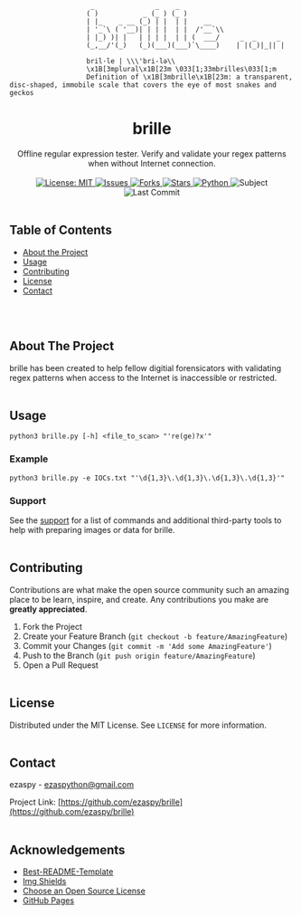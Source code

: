<!-- PROJECT LOGO -->
```
                    _               _    _          
                   ( )           _ (_ ) (_ )        
                   | |_    _ __ (_) | |  | |    __  
                   | '_`\ ( '__)| | | |  | |  /'__`\\
                   | |_) )| |   | | | |  | | (  ___/     _  _     _ 
                   (_,__/'(_)   (_)(___)(___)`\____)    | |(_)|_|| |

                   bril·​le | \\\'bri-lə\\
                   \x1B[3mplural\x1B[23m \033[1;33mbrilles\033[1;m
                   Definition of \x1B[3mbrille\x1B[23m: a transparent, disc-shaped, immobile scale that covers the eye of most snakes and geckos
```
<p align="center">
  <h1 align="center">brille</h1>
  <p align="center">
    Offline regular expression tester. Verify and validate your regex patterns when without Internet connection.
    <br><br>
    <a href="https://mit-license.org">
    <img src="https://img.shields.io/badge/license-MIT-black.svg" alt="License: MIT">
    </a>
    <a href="https://github.com/brille/issues">
    <img src="https://img.shields.io/github/issues/markdown-templates/markdown-snippets.svg" alt="Issues">
    </a>
    <a href="https://github.com/brille/forks">
    <img src="https://img.shields.io/github/forks/markdown-templates/markdown-snippets.svg" alt="Forks">
    <a href="https://github.com/ezaspy/brille/stargazers">
    <img src="https://img.shields.io/github/stars/markdown-templates/markdown-snippets.svg" alt="Stars">
    </a>
    <a href="https://www.python.org">
    <img src="https://img.shields.io/badge/language-python-yellow" alt="Python">
    </a>
    <img src="https://img.shields.io/badge/subject-DFIR-red" alt="Subject">
    <img src="https://img.shields.io/github/last-commit/ezaspy/brille" alt="Last Commit">
    </a>
    <br><br>
  </p>
</p>

<!-- TABLE OF CONTENTS -->
## Table of Contents

* [About the Project](#about-the-project)
* [Usage](#usage)
* [Contributing](#contributing)
* [License](#license)
* [Contact](#contact)


<br><br>
<!-- ABOUT THE PROJECT -->
## About The Project

brille has been created to help fellow digitial forensicators with validating regex patterns when access to the Internet is inaccessible or restricted.
<br><br>

<!-- USAGE EXAMPLES -->
## Usage
`python3 brille.py [-h] <file_to_scan> "'re(ge)?x'"`
### Example
`python3 brille.py -e IOCs.txt "'\d{1,3}\.\d{1,3}\.\d{1,3}\.\d{1,3}'"`
### Support
See the [support](https://github.com/ezaspy/brille/issues) for a list of commands and additional third-party tools to help with preparing images or data for brille.
<br><br>


<!-- CONTRIBUTING -->
## Contributing

Contributions are what make the open source community such an amazing place to be learn, inspire, and create. Any contributions you make are **greatly appreciated**.

1. Fork the Project
2. Create your Feature Branch (`git checkout -b feature/AmazingFeature`)
3. Commit your Changes (`git commit -m 'Add some AmazingFeature'`)
4. Push to the Branch (`git push origin feature/AmazingFeature`)
5. Open a Pull Request
<br><br>


<!-- LICENSE -->
## License

Distributed under the MIT License. See `LICENSE` for more information.
<br><br>


<!-- CONTACT -->
## Contact

ezaspy - ezaspython@gmail.com

Project Link: [https://github.com/ezaspy/brille](https://github.com/ezaspy/brille)
<br><br>



<!-- ACKNOWLEDGEMENTS -->
## Acknowledgements
* [Best-README-Template](https://github.com/othneildrew/Best-README-Template)
* [Img Shields](https://shields.io)
* [Choose an Open Source License](https://choosealicense.com)
* [GitHub Pages](https://pages.github.com)



<!-- MARKDOWN LINKS & IMAGES -->
<!-- https://www.markdownguide.org/basic-syntax/#reference-style-links -->
[contributors-shield]: https://img.shields.io/github/contributors/ezaspy/brille.svg?style=flat-square
[contributors-url]: https://github.com/ezaspy/brille/graphs/contributors
[forks-shield]: https://img.shields.io/github/forks/ezaspy/brille.svg?style=flat-square
[forks-url]: https://github.com/ezaspy/brille/network/members
[stars-shield]: https://img.shields.io/github/stars/ezaspy/brille.svg?style=flat-square
[stars-url]: https://github.com/ezaspy/brille/stargazers
[issues-shield]: https://img.shields.io/github/issues/ezaspy/brille.svg?style=flat-square
[issues-url]: https://github.com/ezaspy/brille/issues
[license-shield]: https://img.shields.io/github/license/ezaspy/brille.svg?style=flat-square
[license-url]: https://github.com/ezaspy/brille/master/LICENSE.txt

